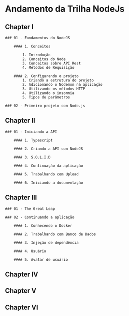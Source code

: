 # Andamento da Trilha NodeJs

## Chapter I

    ### 01 - Fundamentos do NodeJS

    	#### 1. Conceitos

    		1. Introdução
    		2. Conceitos do Node
    		3. Conceitos sobre API Rest
    		4. Métodos de Requisição

    	#### 2. Configurando o projeto
    		1. Criando a estrutura do projeto
    		2. Adicionando o Nodemon na aplicação
    		3. Utilizando os métodos HTTP
    		4. Utilizando o insomnia
    		5. Tipos de parâmetros

    ### 02 - Primeiro projeto com Node.js

## Chapter II

    ### 01 - Iniciando a API

    	#### 1. Typescript

    	#### 2. Criando a API com NodeJS

    	#### 3. S.O.L.I.D

    	#### 4. Continuação da aplicação

    	#### 5. Trabalhando com Upload

    	#### 6. Iniciando a documentação

## Chapter III

    ### 01 - The Great Leap

    ### 02 - Continuando a aplicação

    	#### 1. Conhecendo o Docker

    	#### 2. Trabalhando com Banco de Dados

    	#### 3. Injeção de dependência

    	#### 4. Usuário

    	#### 5. Avatar de usuário

## Chapter IV

## Chapter V

## Chapter VI

